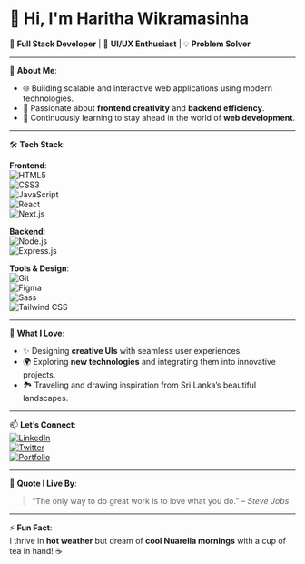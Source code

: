 # 👋 Hi, I'm Haritha Wikramasinha  

🚀 **Full Stack Developer** | 🎨 **UI/UX Enthusiast** | 💡 **Problem Solver**

---

🌟 **About Me**:  
- 🌐 Building scalable and interactive web applications using modern technologies.  
- 🎯 Passionate about **frontend creativity** and **backend efficiency**.  
- 🌱 Continuously learning to stay ahead in the world of **web development**.  

---

🛠 **Tech Stack**:  

**Frontend**:  
![HTML5](https://img.shields.io/badge/HTML5-%23E34F26.svg?style=for-the-badge&logo=html5&logoColor=white)  
![CSS3](https://img.shields.io/badge/CSS3-%231572B6.svg?style=for-the-badge&logo=css3&logoColor=white)  
![JavaScript](https://img.shields.io/badge/JavaScript-%23F7DF1E.svg?style=for-the-badge&logo=javascript&logoColor=black)  
![React](https://img.shields.io/badge/React-%2361DAFB.svg?style=for-the-badge&logo=react&logoColor=black)  
![Next.js](https://img.shields.io/badge/Next.js-%23000000.svg?style=for-the-badge&logo=next.js&logoColor=white)  

**Backend**:  
![Node.js](https://img.shields.io/badge/Node.js-%23339933.svg?style=for-the-badge&logo=node.js&logoColor=white)  
![Express.js](https://img.shields.io/badge/Express.js-%23404D59.svg?style=for-the-badge&logo=express&logoColor=white)  

**Tools & Design**:  
![Git](https://img.shields.io/badge/Git-%23F05033.svg?style=for-the-badge&logo=git&logoColor=white)  
![Figma](https://img.shields.io/badge/Figma-%23F24E1E.svg?style=for-the-badge&logo=figma&logoColor=white)  
![Sass](https://img.shields.io/badge/Sass-%23CC6699.svg?style=for-the-badge&logo=sass&logoColor=white)  
![Tailwind CSS](https://img.shields.io/badge/TailwindCSS-%2306B6D4.svg?style=for-the-badge&logo=tailwind-css&logoColor=white)  

---

🎨 **What I Love**:  
- ✨ Designing **creative UIs** with seamless user experiences.  
- 🌍 Exploring **new technologies** and integrating them into innovative projects.  
- 🏞️ Traveling and drawing inspiration from Sri Lanka’s beautiful landscapes.  

---

📫 **Let’s Connect**:  
[![LinkedIn](https://img.shields.io/badge/LinkedIn-%230077B5.svg?style=for-the-badge&logo=linkedin&logoColor=white)](www.linkedin.com/in/haritha-wikramasinha-11ab05271)  
[![Twitter](https://img.shields.io/badge/Twitter-%231DA1F2.svg?style=for-the-badge&logo=twitter&logoColor=white)](https://x.com/hwikramasinha?s=21)  
[![Portfolio](https://img.shields.io/badge/Portfolio-%23f3f3f3.svg?style=for-the-badge&logo=google-chrome&logoColor=black)]()  

---

🌟 **Quote I Live By**:  
> “The only way to do great work is to love what you do.” – *Steve Jobs*  

---

⚡ **Fun Fact**:  
I thrive in **hot weather** but dream of **cool Nuarelia mornings** with a cup of tea in hand! ☕  
